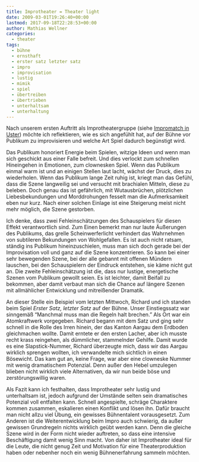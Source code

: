 ```yaml
---
title: Improtheater = Theater light
date: 2009-03-01T19:26:40+00:00
lastmod: 2017-09-18T22:28:53+00:00
author: Mathias Wellner
categories:
  - theater
tags:
  - bühne
  - ernsthaft
  - erster satz letzter satz
  - impro
  - improvisation
  - lustig
  - mimik
  - spiel
  - übertreiben
  - übertrieben
  - unterhaltsam
  - unterhaltung
---
```

Nach unserem ersten Auftritt als Improtheatergruppe (siehe [Impromatch in Uster](http://www.mwellner.de/2009/02/26/impromatch-in-uster/)) möchte ich reflektieren, wie es sich angefühlt hat, auf der Bühne vor Publikum zu improvisieren und welche Art Spiel dadurch begünstigt wird.

Das Publikum honoriert Energie beim Spielen, witzige Ideen und wenn man sich geschickt aus einer Falle befreit. Und dies verlockt zum schnellen Hineingehen in Emotionen, zum clownesken Spiel. Wenn das Publikum einmal warm ist und an einigen Stellen laut lacht, wächst der Druck, dies zu wiederholen. Wenn das Publikum lange Zeit ruhig ist, kriegt man das Gefühl, dass die Szene langweilig sei und versucht mit brachialen Mitteln, diese zu beleben. Doch genau das ist gefährlich, mit Wutausbrüchen, plötzlichen Liebesbekundungen und Morddrohungen fesselt man die Aufmerksamkeit eben nur kurz. Nach einer solchen Einlage ist eine Steigerung meist nicht mehr möglich, die Szene gestorben.

Ich denke, dass zwei Fehleinschätzungen des Schauspielers für diesen Effekt verantwortlich sind. Zum Einen bemerkt man nur laute Äußerungen des Publikums, das grelle Scheinwerferlicht verhindert das Wahrnehmen von subtileren Bekundungen von Wohlgefallen. Es ist auch nicht ratsam, ständig ins Publikum hineinzuschielen, muss man sich doch gerade bei der Improvisation voll und ganz auf die Szene konzentrieren. So kann bei einer sehr bewegenden Szene, bei der alle gebannt mit offenen Mündern lauschen, bei den Schauspielern der Eindruck entstehen, sie käme nicht gut an. Die zweite Fehleinschätzung ist die, dass nur lustige, energetische Szenen vom Publikum gewollt seien. Es ist leichter, damit Beifall zu bekommen, aber damit verbaut man sich die Chance auf längere Szenen mit allmählicher Entwicklung und mitreißender Dramatik.

An dieser Stelle ein Beispiel vom letzten Mittwoch, Richard und ich standen beim Spiel _Erster Satz, letzter Satz_ auf der Bühne. Unser Einstiegssatz war sinngemäß &#8220;Manchmal muss man die Regeln halt brechen.&#8221; Als Ort war ein Atomkraftwerk vorgegeben. Richard begann mit dem Satz und ging sehr schnell in die Rolle des Irren hinein, der das Kanton Aargau dem Erdboden gleichmachen wollte. Damit erntete er den ersten Lacher, aber ich musste recht krass reingehen, als dümmlicher, stammelnder Gehilfe. Damit wurde es eine Slapstick-Nummer, Richard überzeugte mich, dass wir das Aargau wirklich sprengen wollten, ich verwandelte mich sichtlich in einen Bösewicht. Das kam gut an, keine Frage, war aber eine clowneske Nummer mit wenig dramatischem Potenzial. Denn außer den Hebel umzulegen blieben nicht wirklich viele Alternativen, da wir nun beide böse und zerstörungswillig waren.

Als Fazit kann ich festhalten, dass Improtheater sehr lustig und unterhaltsam ist, jedoch aufgrund der Umstände selten sein dramatisches Potenzial voll entfalten kann. Schnell angespielte, schräge Charaktere kommen zusammen, eskalieren einen Konflikt und lösen ihn. Dafür braucht man nicht allzu viel Übung, ein gewisses Bühnentalent vorausgesetzt. Zum Anderen ist die Weiterentwicklung beim Impro auch schwierig, da außer gewissen Grundregeln nichts wirklich geübt werden kann. Denn die gleiche Szene wird in der Form nicht wieder auftreten, so dass eine intensive Beschäftigung damit wenig Sinn macht. Von daher ist Improtheater ideal für die Leute, die nicht genug Zeit und Motivation für eine Theaterproduktion haben oder nebenher noch ein wenig Bühnenerfahrung sammeln möchten.